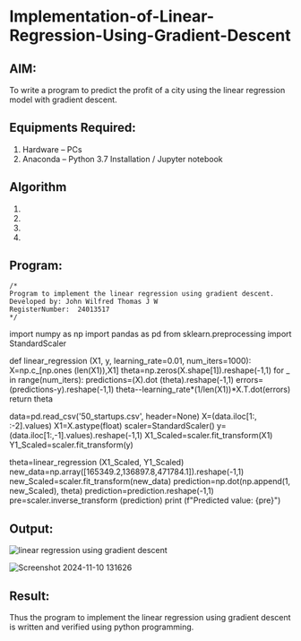 # Implementation-of-Linear-Regression-Using-Gradient-Descent

## AIM:
To write a program to predict the profit of a city using the linear regression model with gradient descent.

## Equipments Required:
1. Hardware – PCs
2. Anaconda – Python 3.7 Installation / Jupyter notebook

## Algorithm
1. 
2. 
3. 
4. 

## Program:
```
/*
Program to implement the linear regression using gradient descent.
Developed by: John Wilfred Thomas J W
RegisterNumber:  24013517
*/
```
import numpy as np
import pandas as pd
from sklearn.preprocessing import StandardScaler

def linear_regression (X1, y, learning_rate=0.01, num_iters=1000):
    X=np.c_[np.ones (len(X1)),X1]
    theta=np.zeros(X.shape[1]).reshape(-1,1)
    for _ in range(num_iters):
        predictions=(X).dot (theta).reshape(-1,1)
        errors=(predictions-y).reshape(-1,1)
        theta--learning_rate*(1/len(X1))*X.T.dot(errors)
    return theta
    
data=pd.read_csv('50_startups.csv', header=None)
X=(data.iloc[1:, :-2].values)
X1=X.astype(float)
scaler=StandardScaler()
y=(data.iloc[1:,-1].values).reshape(-1,1)
X1_Scaled=scaler.fit_transform(X1)
Y1_Scaled=scaler.fit_transform(y)

theta=linear_regression (X1_Scaled, Y1_Scaled)
new_data=np.array([165349.2,136897.8,471784.1]).reshape(-1,1)
new_Scaled=scaler.fit_transform(new_data)
prediction=np.dot(np.append(1, new_Scaled), theta)
prediction=prediction.reshape(-1,1)
pre=scaler.inverse_transform (prediction)
print (f"Predicted value: {pre}")

## Output:
![linear regression using gradient descent](sam.png)

![Screenshot 2024-11-10 131626](https://github.com/user-attachments/assets/31af4869-812a-46ba-8bd7-253d4afdfef9)

## Result:
Thus the program to implement the linear regression using gradient descent is written and verified using python programming.
